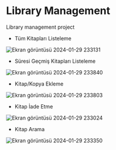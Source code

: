 # Library Management
 Library management project
 
  - Tüm Kitapları Listeleme 
  
![Ekran görüntüsü 2024-01-29 233131](https://github.com/HarunUcan/Library-Management/assets/129796812/5072ff6e-58a1-404a-9153-cec252325676)
 
 - Süresi Geçmiş Kitapları Listeleme

![Ekran görüntüsü 2024-01-29 233840](https://github.com/HarunUcan/Library-Management/assets/129796812/0a8875ba-cfd0-4844-b3fb-164d64819efa)
 
 - Kitap/Kopya Ekleme

![Ekran görüntüsü 2024-01-29 233803](https://github.com/HarunUcan/Library-Management/assets/129796812/9727521c-919c-471f-a111-88ac8b148d40)
 
 - Kitap İade Etme

![Ekran görüntüsü 2024-01-29 233024](https://github.com/HarunUcan/Library-Management/assets/129796812/7169b6f6-d4c9-4b04-bafc-9fbd76f4c63a)
 
 - Kitap Arama

![Ekran görüntüsü 2024-01-29 233350](https://github.com/HarunUcan/Library-Management/assets/129796812/f979c8e0-0f7d-4b22-abef-80167bc179b2)
